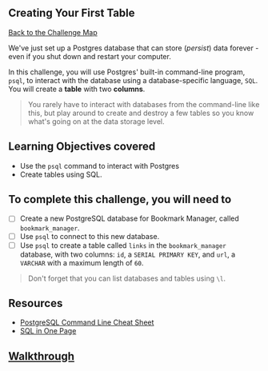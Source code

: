 ## Creating Your First Table

[Back to the Challenge Map](00_challenge_map.md)

We've just set up a Postgres database that can store (_persist_) data forever - even if you shut down and restart your computer.

In this challenge, you will use Postgres' built-in command-line program, `psql`, to interact with the database using a database-specific language, `SQL`. You will create a **table** with two **columns**.

> You rarely have to interact with databases from the command-line like this, but play around to create and destroy a few tables so you know what's going on at the data storage level.

## Learning Objectives covered

* Use the `psql` command to interact with Postgres
* Create tables using SQL.

## To complete this challenge, you will need to

- [ ] Create a new PostgreSQL database for Bookmark Manager, called `bookmark_manager`.
- [ ] Use `psql` to connect to this new database.
- [ ] Use `psql` to create a table called `links` in the `bookmark_manager` database, with two columns: `id`, a `SERIAL PRIMARY KEY`, and `url`, a `VARCHAR` with a maximum length of `60`.

> Don't forget that you can list databases and tables using `\l`.

## Resources

* [PostgreSQL Command Line Cheat Sheet](http://blog.jasonmeridth.com/posts/postgresql-command-line-cheat-sheet/)
* [SQL in One Page](http://www.cheat-sheets.org/sites/sql.su/)

## [Walkthrough](walkthroughs/04.md)
